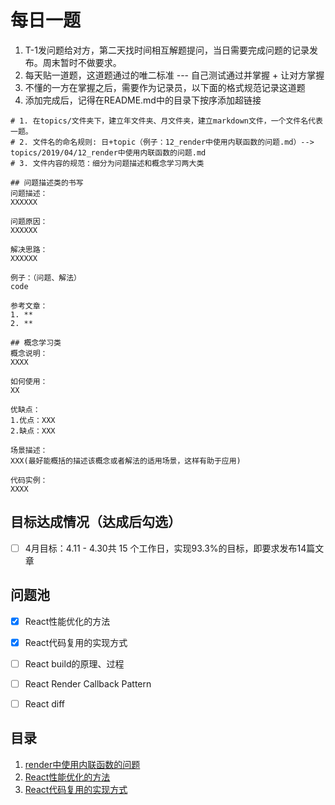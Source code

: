 # 每日一题
1. T-1发问题给对方，第二天找时间相互解题提问，当日需要完成问题的记录发布。周末暂时不做要求。
1. 每天贴一道题，这道题通过的唯二标准 --- 自己测试通过并掌握 + 让对方掌握
1. 不懂的一方在掌握之后，需要作为记录员，以下面的格式规范记录这道题
1. 添加完成后，记得在README.md中的目录下按序添加超链接

```shell
# 1. 在topics/文件夹下，建立年文件夹、月文件夹，建立markdown文件，一个文件名代表一题。
# 2. 文件名的命名规则: 日+topic（例子：12_render中使用内联函数的问题.md）--> topics/2019/04/12_render中使用内联函数的问题.md
# 3. 文件内容的规范：细分为问题描述和概念学习两大类

## 问题描述类的书写
问题描述：
XXXXXX

问题原因：
XXXXXX

解决思路：
XXXXXX

例子：（问题、解法）
code

参考文章：
1. **
2. **

## 概念学习类
概念说明：
XXXX

如何使用：
XX

优缺点：
1.优点：XXX
2.缺点：XXX

场景描述：
XXX(最好能概括的描述该概念或者解法的适用场景，这样有助于应用)

代码实例：
XXXX
```

## 目标达成情况（达成后勾选）
- [ ] 4月目标：4.11 - 4.30共 15 个工作日，实现93.3%的目标，即要求发布14篇文章

## 问题池
- [x] React性能优化的方法
- [x] React代码复用的实现方式

- [ ] React build的原理、过程
- [ ] React Render Callback Pattern
- [ ] React diff

## 目录
1. [render中使用内联函数的问题](./topics/2019/04/11_render_with_inline_function.md)
1. [React性能优化的方法](./topics/2019/04/12_optimizing_performance.md)
1. [React代码复用的实现方式](./topics/2019/04/15_code_reuse.md)
